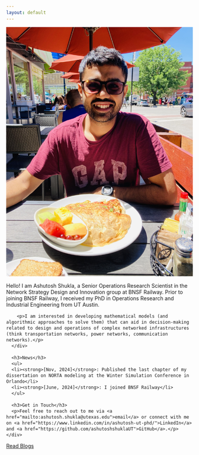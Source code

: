 ```yaml
---
layout: default
---
```


<section class="about-me">
  <div class="container">
    <div class="about-content">
    <div class="profile-container">
        <img src="/images/profile.jpg" alt="Ashutosh profile picture" class="profile-image">
        <p>Hello! I am Ashutosh Shukla, a Senior Operations Research Scientist in the Network Strategy Design and Innovation group at BNSF Railway. Prior to joining BNSF Railway, I received my PhD in Operations Research and Industrial Engineering from UT Austin.</p>

        <p>I am interested in developing mathematical models (and algorithmic approaches to solve them) that can aid in decision-making related to design and operations of complex networked infrastructures (think transportation networks, power networks, communication networks).</p>
      </div>
            
      <h3>News</h3>
      <ul>
      <li><strong>[Nov, 2024]</strong>: Published the last chapter of my dissertation on NORTA modeling at the Winter Simulation Conference in Orlando</li>
      <li><strong>[June, 2024]</strong>: I joined BNSF Railway</li>
      </ul>
      
      <h3>Get in Touch</h3>
      <p>Feel free to reach out to me via <a href="mailto:ashutosh.shukla@utexas.edu">email</a> or connect with me on <a href="https://www.linkedin.com/in/ashutosh-ut-phd/">LinkedIn</a> and <a href="https://github.com/ashutoshshuklaUT">GitHub</a>.</p>
    </div>
  </div>
  
  <div class="blog-button-container">
    <a href="{{ '/blog/' | relative_url }}" class="btn secondary">Read Blogs</a>
  </div>
</section>